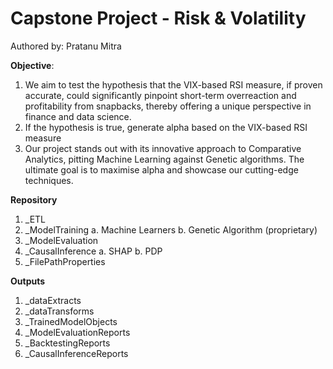 # Capstone Project - Risk & Volatility
Authored by: Pratanu Mitra

**Objective**:
1. We aim to test the hypothesis that the VIX-based RSI measure, if proven accurate, could significantly pinpoint short-term overreaction and profitability from snapbacks, thereby offering a unique perspective in finance and data science.
2. If the hypothesis is true, generate alpha based on the VIX-based RSI measure
3. Our project stands out with its innovative approach to Comparative Analytics, pitting Machine Learning against Genetic algorithms. The ultimate goal is to maximise alpha and showcase our cutting-edge techniques.

**Repository**
1. _ETL
2. _ModelTraining
	a. Machine Learners
	b. Genetic Algorithm (proprietary)
3. _ModelEvaluation
4. _CausalInference
	a. SHAP
	b. PDP	
5. _FilePathProperties

**Outputs**
1. _dataExtracts
2. _dataTransforms
3. _TrainedModelObjects
4. _ModelEvaluationReports
5. _BacktestingReports
6. _CausalInferenceReports